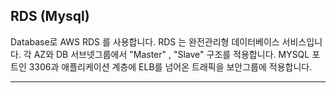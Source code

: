 ## RDS (Mysql)
Database로 AWS RDS 를 사용합니다. RDS 는 완전관리형 데이터베이스 서비스입니다. 각 AZ와 DB 서브넷그룹에서 "Master" , "Slave" 구조를 적용합니다. MYSQL 포트인 3306과 애플리케이션 계층에 ELB를 넘어온 트래픽을 보안그룹에 적용합니다. 

---
